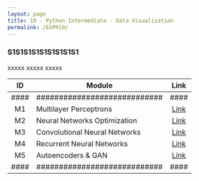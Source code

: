```yaml
---
layout: page
title: 19 - Python Intermediate - Data Visualization
permalink: /EXPR19/
---
```


<h3>S1S1S1S1S1S1S1S1S1</h3>

xxxxx xxxxx xxxxx

| ID | Module                     |Link|
|:--:|----------------------------|:--:|
|####|############################|####|
| M1 | Multilayer Perceptrons       |[Link](/03-MSDS-Courses/MSDS15/M1/)|
| M2 | Neural Networks Optimization |[Link](/03-MSDS-Courses/MSDS15/M2/)|
| M3 | Convolutional Neural Networks|[Link](/03-MSDS-Courses/MSDS15/M3/)|
| M4 | Recurrent Neural Networks    |[Link](/03-MSDS-Courses/MSDS15/M4/)|
| M5 | Autoencoders & GAN           |[Link](/03-MSDS-Courses/MSDS15/M5/)|
|####|############################|####|
